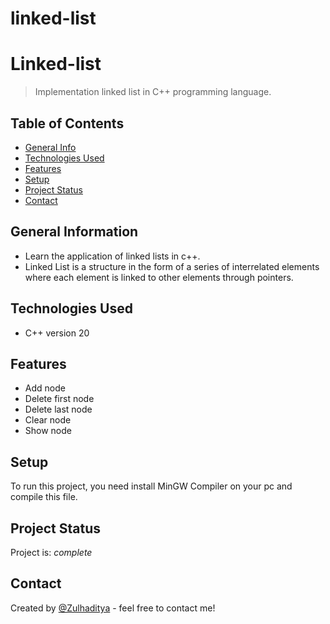 # linked-list


# Linked-list
> Implementation linked list in C++ programming language.

## Table of Contents
* [General Info](#general-information)
* [Technologies Used](#technologies-used)
* [Features](#features)
* [Setup](#setup)
* [Project Status](#project-status)
* [Contact](#contact)

## General Information
- Learn the application of linked lists in c++.
- Linked List is a structure in the form of a series of interrelated elements where each element is linked to other elements through pointers.

## Technologies Used
- C++ version 20

## Features
- Add node
- Delete first node
- Delete last node
- Clear node
- Show node

## Setup
To run this project, you need install MinGW Compiler on your pc and compile this file.

## Project Status
Project is: _complete_

## Contact
Created by [@Zulhaditya](https://itsmyportofolio.netlify.app/) - feel free to contact me!
